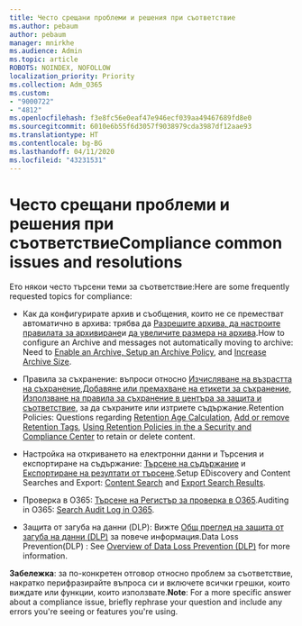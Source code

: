 ```yaml
---
title: Често срещани проблеми и решения при съответствие
ms.author: pebaum
author: pebaum
manager: mnirkhe
ms.audience: Admin
ms.topic: article
ROBOTS: NOINDEX, NOFOLLOW
localization_priority: Priority
ms.collection: Adm_O365
ms.custom:
- "9000722"
- "4812"
ms.openlocfilehash: f3e8fc56e0eaf47e946ecf039aa49467689fd8e0
ms.sourcegitcommit: 6010e6b55f6d3057f9038979cda3987df12aae93
ms.translationtype: HT
ms.contentlocale: bg-BG
ms.lasthandoff: 04/11/2020
ms.locfileid: "43231531"
---
```

# <a name="compliance-common-issues-and-resolutions"></a><span data-ttu-id="21b53-102">Често срещани проблеми и решения при съответствие</span><span class="sxs-lookup"><span data-stu-id="21b53-102">Compliance common issues and resolutions</span></span>

<span data-ttu-id="21b53-103">Ето някои често търсени теми за съответствие:</span><span class="sxs-lookup"><span data-stu-id="21b53-103">Here are some frequently requested topics for compliance:</span></span>

- <span data-ttu-id="21b53-104">Как да конфигурирате архив и съобщения, които не се преместват автоматично в архива: трябва да [Разрешите архива, да настроите правилата за архивиране](https://docs.microsoft.com/microsoft-365/compliance/enable-archive-mailboxes?view=o365-worldwide)и [да увеличите размера на архива](https://docs.microsoft.com/microsoft-365/compliance/enable-unlimited-archiving?view=o365-worldwide).</span><span class="sxs-lookup"><span data-stu-id="21b53-104">How to configure an Archive and messages not automatically moving to archive: Need to [Enable an Archive, Setup an Archive Policy](https://docs.microsoft.com/microsoft-365/compliance/enable-archive-mailboxes?view=o365-worldwide), and [Increase Archive Size](https://docs.microsoft.com/microsoft-365/compliance/enable-unlimited-archiving?view=o365-worldwide).</span></span>

- <span data-ttu-id="21b53-105">Правила за съхранение: въпроси относно [Изчисляване на възрастта на съхранение](https://docs.microsoft.com/exchange/security-and-compliance/messaging-records-management/retention-age),[Добавяне или премахване на етикети за съхранение](https://docs.microsoft.com/exchange/security-and-compliance/messaging-records-management/add-or-remove-retention-tags), [Използване на правила за съхранение в центъра за защита и съответствие](https://docs.microsoft.com/microsoft-365/compliance/retention-policies?view=o365-worldwide), за да съхраните или изтриете съдържание.</span><span class="sxs-lookup"><span data-stu-id="21b53-105">Retention Policies: Questions regarding [Retention Age Calculation](https://docs.microsoft.com/exchange/security-and-compliance/messaging-records-management/retention-age), [Add or remove Retention Tags](https://docs.microsoft.com/exchange/security-and-compliance/messaging-records-management/add-or-remove-retention-tags), [Using Retention Policies in the a Security and Compliance Center](https://docs.microsoft.com/microsoft-365/compliance/retention-policies?view=o365-worldwide) to retain or delete content.</span></span>

- <span data-ttu-id="21b53-106">Настройка на откриването на електронни данни и Търсения и експортиране на съдържание: [Търсене на съдържание](https://docs.microsoft.com/microsoft-365/compliance/search-for-content?view=o365-worldwide) и [Експортиране на резултати от търсене](https://docs.microsoft.com/microsoft-365/compliance/export-search-results?view=o365-worldwide).</span><span class="sxs-lookup"><span data-stu-id="21b53-106">Setup EDiscovery and Content Searches and Export: [Content Search](https://docs.microsoft.com/microsoft-365/compliance/search-for-content?view=o365-worldwide) and [Export Search Results](https://docs.microsoft.com/microsoft-365/compliance/export-search-results?view=o365-worldwide).</span></span>

- <span data-ttu-id="21b53-107">Проверка в O365: [Търсене на Регистър за проверка в O365](https://docs.microsoft.com/microsoft-365/compliance/search-the-audit-log-in-security-and-compliance?view=o365-worldwide).</span><span class="sxs-lookup"><span data-stu-id="21b53-107">Auditing in O365: [Search Audit Log in O365](https://docs.microsoft.com/microsoft-365/compliance/search-the-audit-log-in-security-and-compliance?view=o365-worldwide).</span></span>

- <span data-ttu-id="21b53-108">Защита от загуба на данни (DLP): Вижте [Oбщ преглед на защита от загуба на данни (DLP)](https://docs.microsoft.com/microsoft-365/compliance/data-loss-prevention-policies?view=o365-worldwide) за повече информация.</span><span class="sxs-lookup"><span data-stu-id="21b53-108">Data Loss Prevention(DLP) : See [Overview of Data Loss Prevention (DLP)](https://docs.microsoft.com/microsoft-365/compliance/data-loss-prevention-policies?view=o365-worldwide) for more information.</span></span>

<span data-ttu-id="21b53-109">**Забележка**: за по-конкретен отговор относно проблем за съответствие, накратко перифразирайте въпроса си и включете всички грешки, които виждате или функции, които използвате.</span><span class="sxs-lookup"><span data-stu-id="21b53-109">**Note**: For a more specific answer about a compliance issue, briefly rephrase your question and include any errors you're seeing or features you're using.</span></span>
